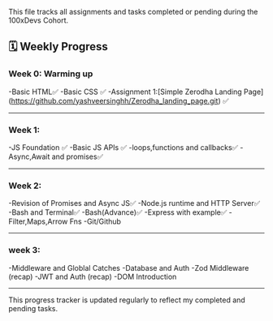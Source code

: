 This file tracks all assignments and tasks completed or pending during the 100xDevs Cohort.

## 🗓 Weekly Progress

### Week 0: Warming up
-Basic HTML✅
-Basic CSS ✅
-Assignment 1:[Simple Zerodha Landing Page] (https://github.com/yashveersinghh/Zerodha_landing_page.git) ✅

---

### Week 1:
-JS Foundation ✅
-Basic JS APIs ✅
-loops,functions and callbacks✅
-Async,Await and promises✅

---

### Week 2:
-Revision of Promises and Async JS✅
-Node.js runtime and HTTP Server✅
-Bash and Terminal✅
-Bash(Advance)✅
-Express with example✅
-Filter,Maps,Arrow Fns
-Git/Github

---

### week 3:
-Middleware and Globlal Catches
-Database and Auth
-Zod Middleware (recap)
-JWT and Auth (recap)
-DOM Introduction

---


This progress tracker is updated regularly to reflect my completed and pending tasks.
